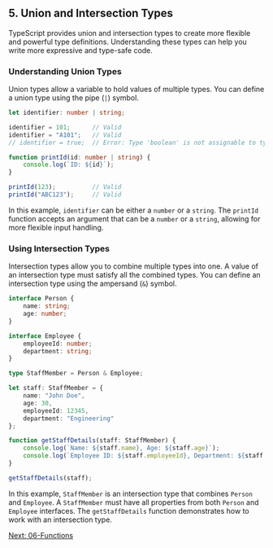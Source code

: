 ## 5. Union and Intersection Types

TypeScript provides union and intersection types to create more flexible and powerful type definitions. Understanding these types can help you write more expressive and type-safe code.

### Understanding Union Types

Union types allow a variable to hold values of multiple types. You can define a union type using the pipe (`|`) symbol.

```typescript
let identifier: number | string;

identifier = 101;      // Valid
identifier = "A101";   // Valid
// identifier = true;  // Error: Type 'boolean' is not assignable to type 'number | string'.

function printId(id: number | string) {
    console.log(`ID: ${id}`);
}

printId(123);          // Valid
printId("ABC123");     // Valid
```

In this example, `identifier` can be either a `number` or a `string`. The `printId` function accepts an argument that can be a `number` or a `string`, allowing for more flexible input handling.

### Using Intersection Types

Intersection types allow you to combine multiple types into one. A value of an intersection type must satisfy all the combined types. You can define an intersection type using the ampersand (`&`) symbol.

```typescript
interface Person {
    name: string;
    age: number;
}

interface Employee {
    employeeId: number;
    department: string;
}

type StaffMember = Person & Employee;

let staff: StaffMember = {
    name: "John Doe",
    age: 30,
    employeeId: 12345,
    department: "Engineering"
};

function getStaffDetails(staff: StaffMember) {
    console.log(`Name: ${staff.name}, Age: ${staff.age}`);
    console.log(`Employee ID: ${staff.employeeId}, Department: ${staff.department}`);
}

getStaffDetails(staff);
```

In this example, `StaffMember` is an intersection type that combines `Person` and `Employee`. A `StaffMember` must have all properties from both `Person` and `Employee` interfaces. The `getStaffDetails` function demonstrates how to work with an intersection type.

[Next: 06-Functions](./06-Functions.md)